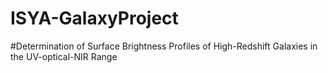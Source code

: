 # ISYA-GalaxyProject
#Determination of Surface Brightness Profiles of High-Redshift Galaxies in the UV-optical-NIR Range
